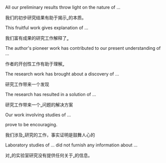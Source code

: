 All our preliminary results throw light on the nature of …

我们的初步研究结果有助于揭示„的本质。

This fruitful work gives explanation of …

我们富有成果的研究工作解释了„

The author's pioneer work has contributed to our present understanding of …

作者的开创性工作有助于理解„

The research work has brought about a discovery of …

研究工作带来一个发现

The research has resulted in a solution of …

研究工作带来一个„问题的解决方案

Our work involving studies of …

prove to be encouraging.

我们涉及„研究的工作，事实证明是鼓舞人心的

Laboratory studies of … did not furnish any information about …

对„的实验室研究没有提供任何关于„的信息。